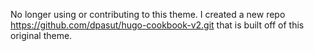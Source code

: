 No longer using or contributing to this theme. I created a new repo https://github.com/dpasut/hugo-cookbook-v2.git that is built off of this original theme. 

